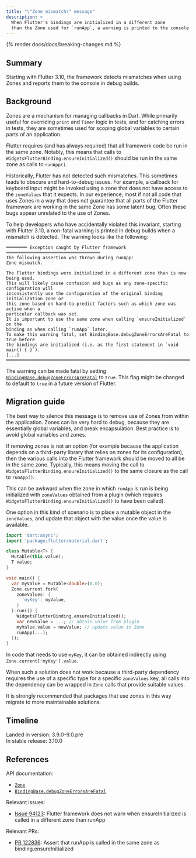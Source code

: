 ```yaml
---
title: "\"Zone mismatch\" message"
description: >
  When Flutter's bindings are initialized in a different zone
  than the Zone used for `runApp`, a warning is printed to the console.
---
```


{% render docs/docs/breaking-changes.md %}

## Summary

Starting with Flutter 3.10, the framework detects mismatches
when using Zones and reports them to the console in debug builds.

## Background

Zones are a mechanism for managing callbacks in Dart.
While primarily useful for overriding `print` and `Timer` logic in tests,
and for catching errors in tests,
they are sometimes used for scoping global variables
to certain parts of an application.

Flutter requires (and has always required)
that all framework code be run in the same zone.
Notably, this means that calls to
`WidgetsFlutterBinding.ensureInitialized()` should be run in the same zone
as calls to `runApp()`.

Historically, Flutter has not detected such mismatches.
This sometimes leads to obscure and hard-to-debug issues.
For example,
a callback for keyboard input might be invoked
using a zone that does not have access to the `zoneValues` that it expects.
In our experience,
most if not all code that uses Zones
in a way that does not guarantee that all parts of
the Flutter framework are working in the same Zone
has some latent bug.
Often these bugs appear unrelated to the use of Zones.

To help developers who have accidentally violated this invariant,
starting with Flutter 3.10,
a non-fatal warning is printed in debug builds when a mismatch is detected.
The warning looks like the following:

```plaintext
════════ Exception caught by Flutter framework ════════════════════════════════════
The following assertion was thrown during runApp:
Zone mismatch.

The Flutter bindings were initialized in a different zone than is now being used.
This will likely cause confusion and bugs as any zone-specific configuration will
inconsistently use the configuration of the original binding initialization zone or
this zone based on hard-to-predict factors such as which zone was active when a
particular callback was set.
It is important to use the same zone when calling `ensureInitialized` on the
binding as when calling `runApp` later.
To make this warning fatal, set BindingBase.debugZoneErrorsAreFatal to true before
the bindings are initialized (i.e. as the first statement in `void main() { }`).
[...]
═══════════════════════════════════════════════════════════════════════════════════
```

The warning can be made fatal by
setting [`BindingBase.debugZoneErrorsAreFatal`][] to `true`.
This flag might be changed to default to `true` in a future version of Flutter.

## Migration guide

The best way to silence this message is to
remove use of Zones from within the application.
Zones can be very hard to debug,
because they are essentially global variables,
and break encapsulation.
Best practice is to avoid global variables and zones.

If removing zones is not an option
(for example because the application depends on a third-party library
that relies on zones for its configuration),
then the various calls into the Flutter framework
should be moved to all be in the same zone.
Typically, this means moving the call to
`WidgetsFlutterBinding.ensureInitialized()` to the
same closure as the call to `runApp()`.

This can be awkward when the zone in which `runApp` is run
is being initialized with `zoneValues` obtained from a plugin
(which requires `WidgetsFlutterBinding.ensureInitialized()`
to have been called).

One option in this kind of scenario is to
place a mutable object in the `zoneValues`, and
update that object with the value once the value is available.

```dart
import 'dart:async';
import 'package:flutter/material.dart';

class Mutable<T> {
  Mutable(this.value);
  T value;
}

void main() {
  var myValue = Mutable<double>(0.0);
  Zone.current.fork(
    zoneValues: {
      'myKey': myValue,
    }
  ).run(() {
    WidgetsFlutterBinding.ensureInitialized();
    var newValue = ...; // obtain value from plugin
    myValue.value = newValue; // update value in Zone
    runApp(...);
  });
}
```

In code that needs to use `myKey`, 
it can be obtained indirectly using `Zone.current['myKey'].value`.

When such a solution does not work
because a third-party dependency requires the use
of a specific type for a specific `zoneValues` key,
all calls into the dependency can be
wrapped in `Zone` calls that provide suitable values.

It is strongly recommended that packages that use zones in this way
migrate to more maintainable solutions.

## Timeline

Landed in version: 3.9.0-9.0.pre<br>
In stable release: 3.10.0

## References

API documentation:

* [`Zone`][]
* [`BindingBase.debugZoneErrorsAreFatal`][]

Relevant issues:

* [Issue 94123][]: Flutter framework does not warn when ensureInitialized
  is called in a different zone than runApp

Relevant PRs:

* [PR 122836][]: Assert that runApp is called
  in the same zone as binding.ensureInitialized

[`Zone`]: {{site.api}}/flutter/dart-async/Zone-class.html
[`BindingBase.debugZoneErrorsAreFatal`]: {{site.api}}/flutter/foundation/BindingBase/debugZoneErrorsAreFatal.html
[Issue 94123]: {{site.repo.flutter}}/issues/94123
[PR 122836]: {{site.repo.flutter}}/pull/122836
